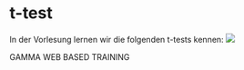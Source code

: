 # t-test
In der Vorlesung lernen wir die folgenden t-tests kennen:
![](media/5_arten_von_t_tests.png|80)



GAMMA WEB BASED TRAINING